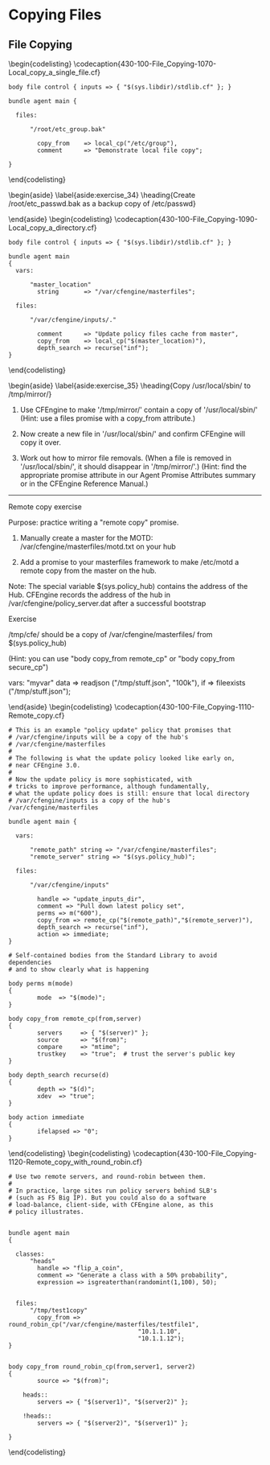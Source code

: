 
<!---
Filename: 430-000-Part-Title-0000\_Copying\_Files.md
-->

# Copying Files



<!---
Filename: 430-100-File\_Copying-1060-Chapter-Title.md
-->

## File Copying


\begin{codelisting}
\codecaption{430-100-File\_Copying-1070-Local\_copy\_a\_single\_file.cf}
```cfengine3, options: "linenos": false
body file control { inputs => { "$(sys.libdir)/stdlib.cf" }; }

bundle agent main {

  files:

      "/root/etc_group.bak"

        copy_from    => local_cp("/etc/group"),
        comment      => "Demonstrate local file copy";

}
```
\end{codelisting}
<!---                 
Filename: 430-100-File\_Copying-1080-exercise.exr.md
-->

\begin{aside}
\label{aside:exercise_34}
\heading{Create /root/etc_passwd.bak as a backup copy of /etc/passwd}



\end{aside}
\begin{codelisting}
\codecaption{430-100-File\_Copying-1090-Local\_copy\_a\_directory.cf}
```cfengine3, options: "linenos": false
body file control { inputs => { "$(sys.libdir)/stdlib.cf" }; }

bundle agent main
{
  vars:

      "master_location"
        string       => "/var/cfengine/masterfiles";

  files:

      "/var/cfengine/inputs/."

        comment      => "Update policy files cache from master",
        copy_from    => local_cp("$(master_location)"),
        depth_search => recurse("inf");
}
```
\end{codelisting}
<!---                 
Filename: 430-100-File\_Copying-1100-Exercise.exr.md
-->

\begin{aside}
\label{aside:exercise_35}
\heading{Copy /usr/local/sbin/ to /tmp/mirror/}


1. Use CFEngine to make '/tmp/mirror/' contain a copy of '/usr/local/sbin/'
(Hint: use a files promise with a copy_from attribute.)

2. Now create a new file in '/usr/local/sbin/' and confirm CFEngine will copy it over.

3. Work out how to mirror file removals. (When a file is removed in '/usr/local/sbin/', it should disappear in '/tmp/mirror/'.)  (Hint: find the appropriate promise attribute in our Agent Promise Attributes summary or in the CFEngine Reference Manual.)

----
Remote copy exercise

Purpose: practice writing a "remote copy" promise.

1. Manually create a master for the MOTD: /var/cfengine/masterfiles/motd.txt on your hub

2. Add a promise to your masterfiles framework to make /etc/motd a remote copy from the master on the hub.

Note: The special variable $(sys.policy_hub) contains the address of the Hub.  CFEngine records the address of the hub in /var/cfengine/policy_server.dat after a successful bootstrap 



Exercise

/tmp/cfe/ should be a copy of /var/cfengine/masterfiles/ from $(sys.policy_hub)

(Hint: you can use "body copy_from remote_cp" or "body copy_from secure_cp")

vars:
  "myvar"
    data => readjson ("/tmp/stuff.json", "100k"),
    if => fileexists ("/tmp/stuff.json");































\end{aside}
\begin{codelisting}
\codecaption{430-100-File\_Copying-1110-Remote\_copy.cf}
```cfengine3, options: "linenos": false
# This is an example "policy update" policy that promises that
# /var/cfengine/inputs will be a copy of the hub's
# /var/cfengine/masterfiles
#
# The following is what the update policy looked like early on,
# near CFEngine 3.0.
#
# Now the update policy is more sophisticated, with
# tricks to improve performance, although fundamentally, 
# what the update policy does is still: ensure that local directory
# /var/cfengine/inputs is a copy of the hub's /var/cfengine/masterfiles

bundle agent main {

  vars:

      "remote_path" string => "/var/cfengine/masterfiles";
      "remote_server" string => "$(sys.policy_hub)";

  files:

      "/var/cfengine/inputs"

        handle => "update_inputs_dir",
        comment => "Pull down latest policy set",
        perms => m("600"),
        copy_from => remote_cp("$(remote_path)","$(remote_server)"),
        depth_search => recurse("inf"),
        action => immediate;
}

# Self-contained bodies from the Standard Library to avoid dependencies
# and to show clearly what is happening

body perms m(mode)
{
        mode  => "$(mode)";
}

body copy_from remote_cp(from,server)
{
        servers     => { "$(server)" };
        source      => "$(from)";
        compare     => "mtime";
        trustkey    => "true";  # trust the server's public key
}

body depth_search recurse(d)
{
        depth => "$(d)";
        xdev  => "true";
}

body action immediate
{
        ifelapsed => "0";
}
```
\end{codelisting}
\begin{codelisting}
\codecaption{430-100-File\_Copying-1120-Remote\_copy\_with\_round\_robin.cf}
```cfengine3, options: "linenos": false
# Use two remote servers, and round-robin between them.
#
# In practice, large sites run policy servers behind SLB's
# (such as F5 Big IP). But you could also do a software
# load-balance, client-side, with CFEngine alone, as this
# policy illustrates.


bundle agent main
{

  classes:
      "heads"
        handle => "flip_a_coin",
        comment => "Generate a class with a 50% probability",
        expression => isgreaterthan(randomint(1,100), 50);


  files:
      "/tmp/test1copy"
        copy_from => round_robin_cp("/var/cfengine/masterfiles/testfile1",
                                    "10.1.1.10",
                                    "10.1.1.12");
}


body copy_from round_robin_cp(from,server1, server2)
{
        source => "$(from)";

    heads::
        servers => { "$(server1)", "$(server2)" };

    !heads::
        servers => { "$(server2)", "$(server1)" };

}
```
\end{codelisting}
